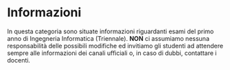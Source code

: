 # Informazioni
In questa categoria sono situate informazioni riguardanti esami del primo anno di Ingegneria Informatica (Triennale). **NON** ci assumiamo nessuna responsabilità delle possibili modifiche ed invitiamo gli studenti ad attendere sempre alle informazioni dei canali ufficiali o, in caso di dubbi, contattare i docenti.

